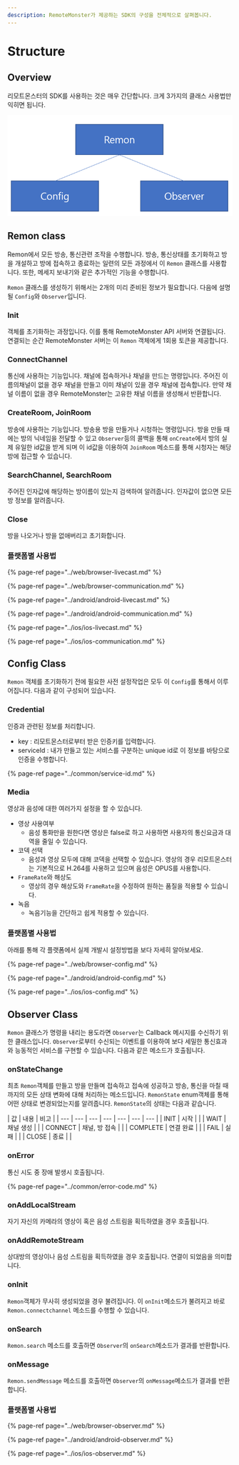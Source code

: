 ```yaml
---
description: RemoteMonster가 제공하는 SDK의 구성을 전체적으로 살펴봅니다.
---
```


# Structure

## Overview

리모트몬스터의 SDK를 사용하는 것은 매우 간단합니다. 크게 3가지의 클래스 사용법만 익히면 됩니다.

![RemoteMonster SDK overview](../.gitbook/assets/sdkcommonoverview1.png)

## 

## Remon class

Remon에서 모든 방송, 통신관련 조작을 수행합니다. 방송, 통신상태를 초기화하고 방을 개설하고 방에 접속하고 종료하는 일련의 모든 과정에서 이 `Remon` 클래스를 사용합니다. 또한, 메세지 보내기와 같은 추가적인 기능을 수행합니다.

`Remon` 클래스를 생성하기 위해서는 2개의 미리 준비된 정보가 필요합니다. 다음에 설명될 `Config`와 `Observer`입니다.

### Init

객체를 초기화하는 과정입니다. 이를 통해 RemoteMonster API 서버와 연결됩니다. 연결되는 순간 RemoteMonster 서버는 이 `Remon` 객체에게 1회용 토큰을 제공합니다.

### ConnectChannel

통신에 사용하는 기능입니다. 채널에 접속하거나 채널을 만드는 명령입니다. 주어진 이름의채널이 없을 경우 채널을 만들고 이미 채널이 있을 경우 채널에 접속합니다. 만약 채널 이름이 없을 경우 RemoteMonster는 고유한 채널 이름을 생성해서 반환합니다.

### CreateRoom, JoinRoom

방송에 사용하는 기능입니다. 방송용 방을 만들거나 시청하는 명령입니다. 방을 만들 때에는 방의 닉네임을 전달할 수 있고 `Observer`등의 콜백을 통해 `onCreate`에서 방의 실제 유일한 id값을 받게 되며 이 id값을 이용하여 `JoinRoom` 메소드를 통해 시청자는 해당 방에 접근할 수 있습니다.

### SearchChannel, SearchRoom

주어진 인자값에 해당하는 방이름이 있는지 검색하여 알려줍니다. 인자값이 없으면 모든 방 정보를 알려줍니다.

### Close

방을 나오거나 방을 없애버리고 초기화합니다.

### 플랫폼별 사용법

{% page-ref page="../web/browser-livecast.md" %}

{% page-ref page="../web/browser-communication.md" %}

{% page-ref page="../android/android-livecast.md" %}

{% page-ref page="../android/android-communication.md" %}

{% page-ref page="../ios/ios-livecast.md" %}

{% page-ref page="../ios/ios-communication.md" %}

## Config Class

`Remon` 객체를 초기화하기 전에 필요한 사전 설정작업은 모두 이 `Config`를 통해서 이루어집니다. 다음과 같이 구성되어 있습니다.

### Credential

인증과 관련된 정보를 처리합니다.

* key : 리모트몬스터로부터 받은 인증키를 입력합니다.
* serviceId : 내가 만들고 있는 서비스를 구분하는 unique id로 이 정보를 바탕으로 인증을 수행합니다.

{% page-ref page="../common/service-id.md" %}

### Media

영상과 음성에 대한 여러가지 설정을 할 수 있습니다.

* 영상 사용여부
  * 음성 통화만을 원한다면 영상은 false로 하고 사용하면 사용자의 통신요금과 대역을 줄일 수 있습니다.
* 코덱 선택
  * 음성과 영상 모두에 대해 코덱을 선택할 수 있습니다. 영상의 경우 리모트몬스터는 기본적으로 H.264를 사용하고 있으며 음성은 OPUS를 사용합니다.
* `FrameRate`와 해상도
  * 영상의 경우 해상도와 `FrameRate`을 수정하여 원하는 품질을 적용할 수 있습니다.
* 녹음
  * 녹음기능을 간단하고 쉽게 적용할 수 있습니다.

### 플랫폼별 사용법

아래를 통해 각 플랫폼에서 실제 개발시 설정방법을 보다 자세히 알아보세요.

{% page-ref page="../web/browser-config.md" %}

{% page-ref page="../android/android-config.md" %}

{% page-ref page="../ios/ios-config.md" %}

## Observer Class

`Remon` 클래스가 명령을 내리는 용도라면 `Observer`는 Callback 메시지를 수신하기 위한 클래스입니다. `Observer`로부터 수신되는 이벤트를 이용하여 보다 세밀한 통신효과와 능동적인 서비스를 구현할 수 있습니다. 다음과 같은 메소드가 호출됩니다.

### onStateChange

최초 `Remon`객체를 만들고 방을 만들며 접속하고 접속에 성공하고 방송, 통신을 마칠 때까지의 모든 상태 변화에 대해 처리하는 메소드입니다. `RemonState` enum객체를 통해 어떤 상태로 변경되었는지를 알려줍니다. `RemonState`의 상태는 다음과 같습니다.

| 값 | 내용 | 비고 |
| --- | --- | --- | --- | --- | --- | --- |
| INIT | 시작 |  |
| WAIT | 채널 생성 |  |
| CONNECT | 채널, 방 접속 |  |
| COMPLETE | 연결 완료 |  |
| FAIL | 실패 |  |
| CLOSE | 종료 |  |

### onError

통신 시도 중 장애 발생시 호출됩니다.

{% page-ref page="../common/error-code.md" %}

### onAddLocalStream

자기 자신의 카메라의 영상이 혹은 음성 스트림을 획득하였을 경우 호출됩니다.

### onAddRemoteStream

상대방의 영상이나 음성 스트림을 획득하였을 경우 호출됩니다. 연결이 되었음을 의미합니다.

### onInit

`Remon`객체가 무사히 생성되었을 경우 불려집니다. 이 `onInit`메소드가 불려지고 바로 `Remon.connectchannel` 메소드를 수행할 수 있습니다.

### onSearch

`Remon.search` 메소드를 호출하면 `Observer`의 `onSearch`메소드가 결과를 반환합니다.

### onMessage

`Remon.sendMessage` 메소드를 호출하면 `Observer`의 `onMessage`메소드가 결과를 반환합니다.

### 플랫폼별 사용법

{% page-ref page="../web/browser-observer.md" %}

{% page-ref page="../android/android-observer.md" %}

{% page-ref page="../ios/ios-observer.md" %}



